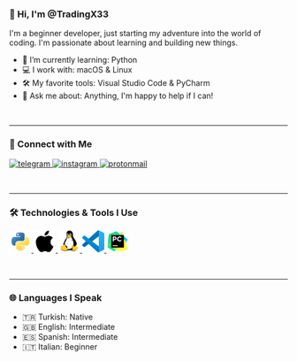 ### 👋 Hi, I'm @TradingX33

I'm a beginner developer, just starting my adventure into the world of coding. I'm passionate about learning and building new things.

- 🌱 I’m currently learning: Python
- 💻 I work with: macOS & Linux
- 🛠️ My favorite tools: Visual Studio Code & PyCharm
- 💬 Ask me about: Anything, I'm happy to help if I can!

<br>

---

### 🤝 Connect with Me

<p align="left">
  <a href="https://t.me/TradingX33" target="_blank">
    <img src="https://img.shields.io/badge/Telegram-2CA5E0?style=for-the-badge&logo=telegram&logoColor=white" alt="telegram"/>
  </a>
  <a href="https://www.instagram.com/tradingx378?igsh=bDY2cmI5eHB1YWZj&utm_source=qr" target="_blank">
    <img src="https://img.shields.io/badge/Instagram-%23E4405F.svg?style=for-the-badge&logo=Instagram&logoColor=white" alt="instagram"/>
  </a>
  <a href="mailto:world03@proton.me">
    <img src="https://img.shields.io/badge/ProtonMail-8B89CC?style=for-the-badge&logo=protonmail&logoColor=white" alt="protonmail"/>
  </a>
</p>

<br>

---

### 🛠️ Technologies & Tools I Use

<p align="left">
  <a href="https://www.python.org" target="_blank" rel="noreferrer">
    <img src="https://raw.githubusercontent.com/devicons/devicon/master/icons/python/python-original.svg" alt="python" width="40" height="40"/>
  </a>
  
  <a href="https://www.apple.com/macos" target="_blank" rel="noreferrer">
    <img src="https://raw.githubusercontent.com/devicons/devicon/master/icons/apple/apple-original.svg" alt="macos" width="40" height="40"/>
  </a>
  <a href="https://www.linux.org/" target="_blank" rel="noreferrer">
    <img src="https://raw.githubusercontent.com/devicons/devicon/master/icons/linux/linux-original.svg" alt="linux" width="40" height="40"/>
  </a>
  
  <a href="https://code.visualstudio.com/" target="_blank" rel="noreferrer">
    <img src="https://raw.githubusercontent.com/devicons/devicon/master/icons/vscode/vscode-original.svg" alt="vscode" width="40" height="40"/>
  </a>
  <a href="https://www.jetbrains.com/pycharm/" target="_blank" rel="noreferrer">
    <img src="https://raw.githubusercontent.com/devicons/devicon/master/icons/pycharm/pycharm-original.svg" alt="pycharm" width="40" height="40"/>
  </a>
</p>

<br>

---

### 🌐 Languages I Speak

- 🇹🇷  Turkish: Native
- 🇬🇧  English: Intermediate
- 🇪🇸  Spanish: Intermediate
- 🇮🇹  Italian: Beginner
